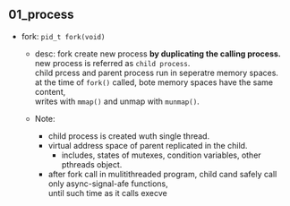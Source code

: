 ## 01_process

- fork: ``pid_t fork(void)``
    - desc: fork create new process __by duplicating the calling process.__  
    new process is referred as ``child process``.  
    child prcess and parent process run in seperatre memory spaces.  
    at the time of ``fork()`` called, bote memory spaces have the same content,  
    writes with ``mmap()`` and unmap with ``munmap()``.

    - Note:
        - child process is created wuth single thread.
        - virtual address space of parent replicated in the child.
            - includes, states of mutexes, condition variables, other pthreads object.
        - after fork call in mulitithreaded program, child cand safely call only async-signal-afe functions,  
until such time as it calls execve
